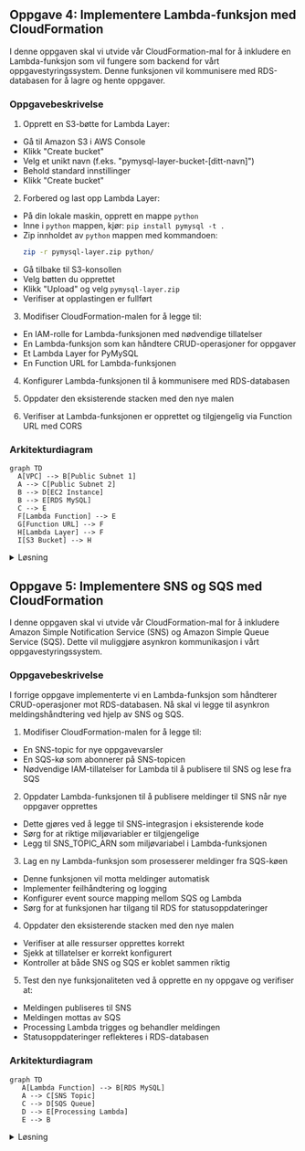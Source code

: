 ## Oppgave 4: Implementere Lambda-funksjon med CloudFormation

I denne oppgaven skal vi utvide vår CloudFormation-mal for å inkludere en Lambda-funksjon som vil fungere som backend for vårt oppgavestyringssystem. Denne funksjonen vil kommunisere med RDS-databasen for å lagre og hente oppgaver.

### Oppgavebeskrivelse

1. Opprett en S3-bøtte for Lambda Layer:
  - Gå til Amazon S3 i AWS Console
  - Klikk "Create bucket"
  - Velg et unikt navn (f.eks. "pymysql-layer-bucket-[ditt-navn]")
  - Behold standard innstillinger
  - Klikk "Create bucket"

2. Forbered og last opp Lambda Layer:
  - På din lokale maskin, opprett en mappe `python`
  - Inne i `python` mappen, kjør: `pip install pymysql -t .`
  - Zip innholdet av `python` mappen med kommandoen:
    ```bash
    zip -r pymysql-layer.zip python/
    ```
  - Gå tilbake til S3-konsollen
  - Velg bøtten du opprettet
  - Klikk "Upload" og velg `pymysql-layer.zip`
  - Verifiser at opplastingen er fullført

3. Modifiser CloudFormation-malen for å legge til:
  - En IAM-rolle for Lambda-funksjonen med nødvendige tillatelser
  - En Lambda-funksjon som kan håndtere CRUD-operasjoner for oppgaver
  - Et Lambda Layer for PyMySQL
  - En Function URL for Lambda-funksjonen

4. Konfigurer Lambda-funksjonen til å kommunisere med RDS-databasen

5. Oppdater den eksisterende stacken med den nye malen

6. Verifiser at Lambda-funksjonen er opprettet og tilgjengelig via Function URL med CORS

### Arkitekturdiagram

```mermaid
graph TD
  A[VPC] --> B[Public Subnet 1]
  A --> C[Public Subnet 2]
  B --> D[EC2 Instance]
  B --> E[RDS MySQL]
  C --> E
  F[Lambda Function] --> E
  G[Function URL] --> F
  H[Lambda Layer] --> F
  I[S3 Bucket] --> H
```

<details>
<summary>Løsning</summary>

1. Først, la oss legge til S3-bøtten i CloudFormation-malen. Opprett en ny fil `s3-bucket.yaml`:

```yaml
Resources:
  PyMySQLBucket:
    Type: AWS::S3::Bucket
    Properties:
      BucketName: !Sub pymysql-layer-bucket-${AWS::AccountId}
      VersioningConfiguration:
        Status: Suspended
      PublicAccessBlockConfiguration:
        BlockPublicAcls: true
        BlockPublicPolicy: true
        IgnorePublicAcls: true
        RestrictPublicBuckets: true
      Tags:
        - Key: Name
          Value: test-project

Outputs:
  BucketName:
    Description: Name of the created S3 bucket
    Value: !Ref PyMySQLBucket
  BucketArn:
    Description: ARN of the created S3 bucket
    Value: !GetAtt PyMySQLBucket.Arn
```

2. Deploy S3-bøtten:
  - Gå til AWS CloudFormation konsollen
  - Klikk "Create stack"
  - Velg "Upload a template file"
  - Last opp `s3-bucket.yaml`
  - Gi stacken et navn (f.eks. "lambda-layer-bucket")
  - Følg veiviseren og opprett stacken
  - Vent til stacken er i status "CREATE_COMPLETE"
  - Noter bucket-navnet fra Outputs-seksjonen

3. Last opp Lambda Layer til den nye bøtten:
  - Gå til S3-konsollen
  - Finn den nyopprettede bøtten
  - Last opp `pymysql-layer.zip` som beskrevet tidligere

**Vi bruker Python 3.12 i stedet for Python 3.13 ettersom CloudFormation linteren foreløpig kun er fullstendig oppdatert for Python 3.12. Dette sikrer at vi unngår unødvendige feilmeldinger fra linteren under utviklingen.**

4. Modifiser `network-infrastructure.yaml` filen og legg til følgende ressurser:

```yaml
  PyMySQLLayer:
    Type: AWS::Lambda::LayerVersion
    Properties:
      LayerName: pymysql-layer
      Description: Layer containing PyMySQL library
      Content:
        S3Bucket: !Ref PyMySQLBucket
        S3Key: pymysql-layer.zip
      CompatibleRuntimes:
        - python3.12
      CompatibleArchitectures:
        - x86_64

  LambdaExecutionRole:
    Type: AWS::IAM::Role
    Properties:
      AssumeRolePolicyDocument:
        Version: '2012-10-17'
        Statement:
          - Effect: Allow
            Principal:
              Service: lambda.amazonaws.com
            Action: sts:AssumeRole
      ManagedPolicyArns:
        - arn:aws:iam::aws:policy/service-role/AWSLambdaVPCAccessExecutionRole
      Policies:
        - PolicyName: LambdaRDSAccess
          PolicyDocument:
            Version: '2012-10-17'
            Statement:
              - Effect: Allow
                Action:
                  - rds-data:ExecuteStatement
                  - rds-data:BatchExecuteStatement
                Resource: !GetAtt TaskManagementDatabase.DBInstanceArn
        - PolicyName: LambdaS3Access
          PolicyDocument:
            Version: '2012-10-17'
            Statement:
              - Effect: Allow
                Action:
                  - s3:GetObject
                Resource: !Sub "${PyMySQLBucket.Arn}/*"

  TaskManagementFunctionUrlPermission:
    Type: AWS::Lambda::Permission
    Properties:
      FunctionName: !Ref TaskManagementFunction
      Action: lambda:InvokeFunctionUrl
      Principal: '*'
      FunctionUrlAuthType: NONE

  TaskManagementFunction:
    Type: AWS::Lambda::Function
    Properties:
      FunctionName: task-management-function
      Handler: index.lambda_handler
      Role: !GetAtt LambdaExecutionRole.Arn
      Layers:
      - !Ref PyMySQLLayer
      Code:
        ZipFile: |
          import json
          import pymysql
          import os

          def get_db_connection():
              return pymysql.connect(
                  host=os.environ['DB_HOST'],
                  user=os.environ['DB_USER'],
                  password=os.environ['DB_PASSWORD'],
                  db=os.environ['DB_NAME'],
                  charset='utf8mb4',
                  cursorclass=pymysql.cursors.DictCursor
              )

          def lambda_handler(event, context):
              event['httpMethod'] = event['requestContext']['http']['method']
              event['path'] = event['requestContext']['http']['path']
              event['queryStringParameters'] = event.get('queryStringParameters', {})

              conn = get_db_connection()
              try:
                  with conn.cursor() as cursor:
                      if event['httpMethod'] == 'GET':
                          cursor.execute("SELECT * FROM tasks")
                          tasks = cursor.fetchall()
                          return {
                              'statusCode': 200,
                              'body': json.dumps(tasks)
                          }
                      elif event['httpMethod'] == 'POST':
                          body = json.loads(event['body'])
                          cursor.execute("INSERT INTO tasks (title, description) VALUES (%s, %s)",
                              (body['title'], body['description']))
                          conn.commit()
                          return {
                              'statusCode': 200,
                              'body': json.dumps({'message': 'Task created successfully'})
                          }
                      elif event['httpMethod'] == 'OPTIONS':
                          return {
                              'statusCode': 200,
                              'body': ''
                          }
                      return {
                          'statusCode': 400,
                          'body': json.dumps({'message': 'Invalid request method'})
                      }
              finally:
                  conn.close()

      Runtime: python3.12
      Timeout: 10
      MemorySize: 128
      Environment:
        Variables:
          DB_HOST: !GetAtt TaskManagementDatabase.Endpoint.Address
          DB_USER: admin
          DB_PASSWORD: passordd  # Replace with a secure password
          DB_NAME: taskmanager
      Tags:
      - Key: Name
        Value: test-project

  TaskManagementFunctionUrl:
    Type: AWS::Lambda::Url
    Properties:
      AuthType: NONE
      Cors:
        AllowCredentials: false
        AllowHeaders:
          - "content-type"
          - "access-control-allow-origin"
          - "access-control-allow-methods"
        AllowMethods:
          - "*"
        AllowOrigins:
          - "*"
        ExposeHeaders:
          - "content-type"
          - "access-control-allow-origin"
          - "access-control-allow-methods"
        MaxAge: 0
      TargetFunctionArn: !Ref TaskManagementFunction

Outputs:
  LambdaFunctionUrl:
    Description: URL of the Lambda function
    Value: !GetAtt TaskManagementFunctionUrl.FunctionUrl
```

5. For å oppdatere den eksisterende stacken:
  - Gå til AWS CloudFormation-konsollen
  - Velg stacken du opprettet tidligere
  - Klikk på "Update"
  - Velg "Replace current template"
  - Last opp den oppdaterte YAML-filen
  - Gå gjennom og bekreft endringene

6. For å teste Lambda-funksjonen:
  - Vent til stacken er i status "UPDATE_COMPLETE"
  - Gå til Lambda-konsollen og finn funksjonen
  - Verifiser at PyMySQL-laget er koblet til funksjonen
  - Velg "Test" fanen
  - Klikk "Create new event"
  - For GET request, bruk:
    ```json
    {
      "version": "2.0",
      "requestContext": {
        "http": {
          "method": "GET",
          "path": "/tasks"
        }
      }
    }
    ```
    - For POST request, bruk:
    ```json
    {
      "version": "2.0", 
      "requestContext": {
        "http": {
          "method": "POST",
          "path": "/tasks"
        }
      },
      "body": "{\"title\":\"Test Task\",\"description\":\"This is a test task\"}"
    }
    ```
  - Kjør testene og verifiser:
    - Status code 200/201
    - Korrekt respons i result
    - Ingen feil i CloudWatch logs

> [!IMPORTANT]
> Husk å erstatte 'passordd' med et sikkert passord og verifiser at S3-bøtten er korrekt konfigurert før du laster opp Lambda Layer.

</details>

## Oppgave 5: Implementere SNS og SQS med CloudFormation

I denne oppgaven skal vi utvide vår CloudFormation-mal for å inkludere Amazon Simple Notification Service (SNS) og Amazon Simple Queue Service (SQS). Dette vil muliggjøre asynkron kommunikasjon i vårt oppgavestyringssystem.

### Oppgavebeskrivelse

I forrige oppgave implementerte vi en Lambda-funksjon som håndterer CRUD-operasjoner mot RDS-databasen. Nå skal vi legge til asynkron meldingshåndtering ved hjelp av SNS og SQS.

1. Modifiser CloudFormation-malen for å legge til:
  - En SNS-topic for nye oppgavevarsler
  - En SQS-kø som abonnerer på SNS-topicen
  - Nødvendige IAM-tillatelser for Lambda til å publisere til SNS og lese fra SQS

2. Oppdater Lambda-funksjonen til å publisere meldinger til SNS når nye oppgaver opprettes
  - Dette gjøres ved å legge til SNS-integrasjon i eksisterende kode
  - Sørg for at riktige miljøvariabler er tilgjengelige
  - Legg til SNS_TOPIC_ARN som miljøvariabel i Lambda-funksjonen

3. Lag en ny Lambda-funksjon som prosesserer meldinger fra SQS-køen
  - Denne funksjonen vil motta meldinger automatisk
  - Implementer feilhåndtering og logging
  - Konfigurer event source mapping mellom SQS og Lambda
  - Sørg for at funksjonen har tilgang til RDS for statusoppdateringer

4. Oppdater den eksisterende stacken med den nye malen
  - Verifiser at alle ressurser opprettes korrekt
  - Sjekk at tillatelser er korrekt konfigurert
  - Kontroller at både SNS og SQS er koblet sammen riktig

5. Test den nye funksjonaliteten ved å opprette en ny oppgave og verifiser at:
  - Meldingen publiseres til SNS
  - Meldingen mottas av SQS
  - Processing Lambda trigges og behandler meldingen
  - Statusoppdateringer reflekteres i RDS-databasen

### Arkitekturdiagram

```mermaid
graph TD
   A[Lambda Function] --> B[RDS MySQL]
   A --> C[SNS Topic]
   C --> D[SQS Queue]
   D --> E[Processing Lambda]
   E --> B
```

<details>
<summary>Løsning</summary>

1. Først, la oss legge til SNS og SQS ressursene i CloudFormation-malen:

```yaml
  TaskNotificationTopic:
    Type: AWS::SNS::Topic
    Properties:
      TopicName: new-task-notification
      Tags:
        - Key: Name
          Value: test-project

  TaskQueue:
    Type: AWS::SQS::Queue
    Properties:
      QueueName: task-processing-queue
      VisibilityTimeout: 300
      Tags:
        - Key: Name
          Value: test-project

  QueuePolicy:
    Type: AWS::SQS::QueuePolicy
    Properties:
      Queues:
        - !Ref TaskQueue
      PolicyDocument:
        Version: '2012-10-17'
        Statement:
          - Effect: Allow
            Principal:
              Service: sns.amazonaws.com
            Action: sqs:SendMessage
            Resource: !GetAtt TaskQueue.Arn
            Condition:
              ArnEquals:
                aws:SourceArn: !Ref TaskNotificationTopic

  SNSSubscription:
    Type: AWS::SNS::Subscription
    Properties:
      Protocol: sqs
      TopicArn: !Ref TaskNotificationTopic
      Endpoint: !GetAtt TaskQueue.Arn
```

2. Oppdater den eksisterende Lambda-funksjonen med SNS-publisering:

```yaml
  TaskManagementFunction:
    Type: AWS::Lambda::Function
    Properties:
      FunctionName: task-management-function
      Handler: index.lambda_handler
      Role: !GetAtt LambdaExecutionRole.Arn
      Layers:
      - !Ref PyMySQLLayer
      Code:
        ZipFile: |
          import json
          import pymysql
          import os
          import boto3

          def get_db_connection():
              return pymysql.connect(
                  host=os.environ['DB_HOST'],
                  user=os.environ['DB_USER'],
                  password=os.environ['DB_PASSWORD'],
                  db=os.environ['DB_NAME'],
                  charset='utf8mb4',
                  cursorclass=pymysql.cursors.DictCursor
              )

          def lambda_handler(event, context):
              event['httpMethod'] = event['requestContext']['http']['method']
              event['path'] = event['requestContext']['http']['path']
              event['queryStringParameters'] = event.get('queryStringParameters', {})

              conn = get_db_connection()
              sns = boto3.client('sns', region_name='eu-west-1')
              try:
                  with conn.cursor() as cursor:
                      if event['httpMethod'] == 'GET':
                          cursor.execute("SELECT * FROM tasks")
                          tasks = cursor.fetchall()
                          return {
                              'statusCode': 200,
                              'body': json.dumps(tasks)
                          }
                      elif event['httpMethod'] == 'POST':
                          body = json.loads(event['body'])
                          cursor.execute("INSERT INTO tasks (title, description, status) VALUES (%s, %s, %s)",
                              (body['title'], body['description'], 'New'))
                          conn.commit()
                          
                          task_id = cursor.lastrowid
                          
                          message = {
                              'task_id': task_id,
                              'title': body['title'],
                              'description': body['description'],
                              'status': 'New'
                          }
                          
                          sns.publish(
                              TopicArn=os.environ['SNS_TOPIC_ARN'],
                              Message=json.dumps(message),
                              Subject='New Task Created'
                          )
                          
                          return {
                              'statusCode': 200,
                              'body': json.dumps({
                                  'message': 'Task created successfully',
                                  'task_id': task_id
                              })
                          }
              finally:
                  conn.close()

      Runtime: python3.12
      Timeout: 30
      Environment:
        Variables:
          DB_HOST: !GetAtt TaskManagementDatabase.Endpoint.Address
          DB_USER: admin
          DB_PASSWORD: passordd
          DB_NAME: taskmanager
          SNS_TOPIC_ARN: !Ref TaskNotificationTopic
      Tags:
        - Key: Name
          Value: test-project
```

3. Lag den nye Processing Lambda-funksjonen:

```yaml
  ProcessingLambdaRole:
    Type: AWS::IAM::Role
    Properties:
      AssumeRolePolicyDocument:
        Version: '2012-10-17'
        Statement:
          - Effect: Allow
            Principal:
              Service: lambda.amazonaws.com
            Action: sts:AssumeRole
      ManagedPolicyArns:
        - arn:aws:iam::aws:policy/service-role/AWSLambdaBasicExecutionRole
      Policies:
        - PolicyName: SQSAccess
          PolicyDocument:
            Version: '2012-10-17'
            Statement:
              - Effect: Allow
                Action:
                  - sqs:ReceiveMessage
                  - sqs:DeleteMessage
                  - sqs:GetQueueAttributes
                Resource: !GetAtt TaskQueue.Arn

  TaskProcessingFunction:
    Type: AWS::Lambda::Function
    Properties:
      FunctionName: process-task
      Handler: index.lambda_handler
      Role: !GetAtt ProcessingLambdaRole.Arn
      Code:
        ZipFile: |
          import json
          import pymysql
          import time
          import os

          def get_db_connection():
              print("Attempting database connection...")
              conn = pymysql.connect(
                  host=os.environ['DB_HOST'],
                  user=os.environ['DB_USER'],
                  password=os.environ['DB_PASSWORD'],
                  db=os.environ['DB_NAME'],
                  charset='utf8mb4',
                  cursorclass=pymysql.cursors.DictCursor
              )
              print("Database connection successful")
              return conn

          def lambda_handler(event, context):
              print("Starting task processing...")
              print(f"Received event: {json.dumps(event)}")
              try:
                  conn = get_db_connection()
                  
                  for record in event['Records']:
                      message = json.loads(record['body'])
                      task_data = json.loads(message['Message'])
                      task_id = task_data['task_id']
                      
                      with conn.cursor() as cursor:
                          sql = "UPDATE tasks SET status = %s WHERE id = %s"
                          cursor.execute(sql, ('In Progress', task_id))
                      conn.commit()
                      
                      time.sleep(5)
                      
                      with conn.cursor() as cursor:
                          sql = "UPDATE tasks SET status = %s WHERE id = %s"
                          cursor.execute(sql, ('Completed', task_id))
                      conn.commit()
                      
                  print("Task processing completed successfully")
                  return {
                      'statusCode': 200,
                      'body': json.dumps('Processing complete')
                  }
              except Exception as e:
                  print(f"Error occurred during processing: {str(e)}")
                  raise
              finally:
                  if 'conn' in locals():
                      print("Closing database connection")
                      conn.close()

      Runtime: python3.12
      Timeout: 30
      MemorySize: 128
      Environment:
        Variables:
          DB_HOST: !GetAtt TaskManagementDatabase.Endpoint.Address
          DB_USER: admin
          DB_PASSWORD: passordd
          DB_NAME: taskmanager
      Layers:
        - !Ref PyMySQLLayer

  SQSEventSourceMapping:
    Type: AWS::Lambda::EventSourceMapping
    Properties:
      BatchSize: 1
      Enabled: true
      EventSourceArn: !GetAtt TaskQueue.Arn
      FunctionName: !GetAtt TaskProcessingFunction.Arn

  SNSPublishPolicy:
    Type: AWS::IAM::Policy
    Properties:
      PolicyName: SNSPublishPolicy
      PolicyDocument:
        Version: '2012-10-17'
        Statement:
          - Effect: Allow
            Action: sns:Publish
            Resource: !Ref TaskNotificationTopic
      Roles:
        - !Ref LambdaExecutionRole
```

4. For å oppdatere stacken:
- Gå til AWS CloudFormation konsollen (https://console.aws.amazon.com/cloudformation)
- Finn og velg din eksisterende stack i listen
- Klikk på "Update" knappen øverst til høyre
- I "Update stack" vinduet, velg "Replace current template"
- Velg "Upload a template file"
- Klikk "Choose file" og velg din oppdaterte template fil
- Klikk "Next"
- Gjennomgå parameterne og bekreft/oppdater hvis nødvendig
- Klikk "Next"
- Under "Stack options", behold standardinnstillingene
- Klikk "Next"
- Gjennomgå endringene som vil bli gjort ("Change set preview")
- Klikk "Update stack"
- Vent til stacken er oppdatert (status endres til UPDATE_COMPLETE)

5. Test funksjonaliteten:
- Gå til Lambda-konsollen (https://console.aws.amazon.com/lambda)
- Finn og klikk på din "task-management-function"
- I "Test" fanen, klikk "Create new event"
- Gi testen et navn (f.eks. "TestPost")
- Lim inn følgende JSON:

```json
{
  "httpMethod": "POST",
  "body": "{\"title\": \"Test Task\", \"description\": \"Testing SNS/SQS integration\"}"
}
```

- Klikk "Save" og deretter "Test"

For å verifisere at alt fungerer:
1. Sjekk Lambda-funksjonens CloudWatch logs:
   - I Lambda-konsollen, velg "Monitor" fanen
   - Klikk "View CloudWatch logs"
   - Se etter bekreftelse på at oppgaven ble opprettet

2. Sjekk SNS Topic:
   - Gå til SNS-konsollen (https://console.aws.amazon.com/sns)
   - Velg din "new-task-notification" topic
   - Under "Monitoring", verifiser at meldingen ble sendt

3. Sjekk SQS Queue:
   - Gå til SQS-konsollen (https://console.aws.amazon.com/sqs)
   - Velg din "task-processing-queue"
   - Under "Monitoring", verifiser at meldingen ble mottatt

4. Sjekk Processing Lambda:
   - Gå tilbake til Lambda-konsollen
   - Velg "process-task" funksjonen
   - Se i CloudWatch logs at oppgaven ble prosessert
   - Verifiser at status endret seg fra "New" til "In Progress" til "Completed"

> [!TIP]
> Hold CloudWatch Logs åpne i en egen fane mens du tester - da er det lettere å følge med på hele prosessen i sanntid.

> [!NOTE]
> Det kan ta noen sekunder før meldingen går gjennom hele kjeden. Vær tålmodig og refresh loggene hvis nødvendig.

</details>